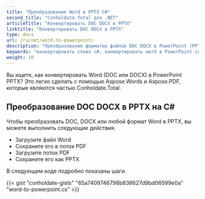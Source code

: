 ```yaml
---
title: "Преобразование Word в PPTX C#"
second_title: "Conholdate.Total для .NET"
articleTitle: "Конвертировать DOC DOCX в PPTX"
linktitle: "Конвертировать DOC DOCX в PPTX"
type: docs
url: /ru/net/word-to-powerpoint/
description: "Преобразование форматов файлов DOC DOCX в PowerPoint (PPTX) на C#."
keywords: "конвертировать слово c#, конвертировать word в PowerPoint c#, конвертировать doc в pptx c#, конвертировать docx в powerpoint c#, .NET конвертировать doc docx, doc в pptx .net, docx в pptx asp .net, конвертер c# для doc, конвертер c# для docx , word в pptx c#, страницы docx в слайды"
weight: 10
---
```


Вы ищете, как конвертировать Word (DOC или DOCX) в PowerPoint PPTX? Это легко сделать с помощью Aspose.Words и Aspose.PDF, которые являются частью Conholdate.Total.

## **Преобразование DOC DOCX в PPTX на C#**
Чтобы преобразовать DOC, DOCX или любой формат Word в PPTX, вы можете выполнить следующие действия.

- Загрузите файл Word
- Сохраните его в поток PDF
- Загрузите поток PDF
- Сохраните его как PPTX

В следующем коде подробно показаны шаги.

{{< gist "conholdate-gists" "65a7409746798b838627d9bd06599e0a" "word-to-powerpoint.cs" >}}
